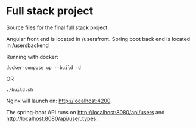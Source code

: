 # Full stack project

Source files for the final full stack project.

Angular front end is located in /usersfront.
Spring boot back end is located in /usersbackend

Running with docker:

```cli
docker-compose up --build -d
```

OR

```cli
./build.sh
```

Nginx will launch on: [http://localhost:4200](http://localhost:4200).

The spring-boot API runs on [http://localhost:8080/api/users](http://localhost:8080/api/users) and [http://localhost:8080/api/user_types](http://localhost:8080/api/user_types).

